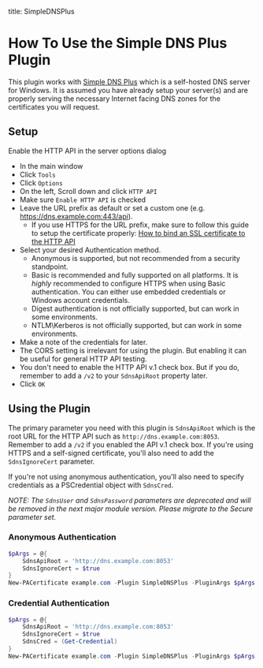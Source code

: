 title: SimpleDNSPlus

# How To Use the Simple DNS Plus Plugin

This plugin works with [Simple DNS Plus](https://simpledns.com/) which is a self-hosted DNS server for Windows. It is assumed you have already setup your server(s) and are properly serving the necessary Internet facing DNS zones for the certificates you will request.

## Setup

Enable the HTTP API in the server options dialog

- In the main window
- Click `Tools`
- Click `Options`
- On the left, Scroll down and click `HTTP API`
- Make sure `Enable HTTP API` is checked
- Leave the URL prefix as default or set a custom one (e.g. https://dns.example.com:443/api).
  - If you use HTTPS for the URL prefix, make sure to follow this guide to setup the certificate properly: [How to bind an SSL certificate to the HTTP API](https://simpledns.com/kb/163/how-to-bind-an-ssl-certificate-to-the-http-api)
- Select your desired Authentication method.
  - Anonymous is supported, but not recommended from a security standpoint.
  - Basic is recommended and fully supported on all platforms. It is *highly* recommended to configure HTTPS when using Basic authentication. You can either use embedded credentials or Windows account credentials.
  - Digest authentication is not officially supported, but can work in some environments.
  - NTLM\Kerberos is not officially supported, but can work in some environments.
- Make a note of the credentials for later.
- The CORS setting is irrelevant for using the plugin. But enabling it can be useful for general HTTP API testing.
- You don't need to enable the HTTP API v.1 check box. But if you do, remember to add a `/v2` to your `SdnsApiRoot` property later.
- Click `OK`

## Using the Plugin

The primary parameter you need with this plugin is `SdnsApiRoot` which is the root URL for the HTTP API such as `http://dns.example.com:8053`. Remember to add a `/v2` if you enabled the API v.1 check box. If you're using HTTPS and a self-signed certificate, you'll also need to add the `SdnsIgnoreCert` parameter.

If you're not using anonymous authentication, you'll also need to specify credentials as a PSCredential object with `SdnsCred`.

*NOTE: The `SdnsUser` and `SdnsPassword` parameters are deprecated and will be removed in the next major module version. Please migrate to the Secure parameter set.*

### Anonymous Authentication

```powershell
$pArgs = @{
    SdnsApiRoot = 'http://dns.example.com:8053'
    SdnsIgnoreCert = $true
}
New-PACertificate example.com -Plugin SimpleDNSPlus -PluginArgs $pArgs
```

### Credential Authentication

```powershell
$pArgs = @{
    SdnsApiRoot = 'http://dns.example.com:8053'
    SdnsIgnoreCert = $true
    SdnsCred = (Get-Credential)
}
New-PACertificate example.com -Plugin SimpleDNSPlus -PluginArgs $pArgs
```
